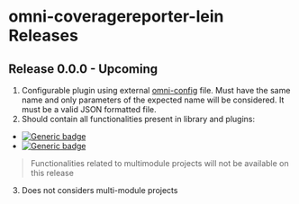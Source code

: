 # omni-coveragereporter-lein Releases

## Release 0.0.0 - Upcoming

1. Configurable plugin using external [omni-config](./omni-config.json) file. Must have the same name and only parameters of the expected name will be considered. It must be a valid JSON formatted file.
2. Should contain all functionalities present in library and plugins:

- [![Generic badge](https://img.shields.io/static/v1.svg?label=GitHub&message=omni-coveragereporter-maven-plugin&color=informational)](https://github.com/JEsperancinhaOrg/omni-reporter-maven-plugin)
- [![Generic badge](https://img.shields.io/static/v1.svg?label=GitHub&message=omni-reporter-commons&color=informational)](https://github.com/JEsperancinhaOrg/omni-reporter-commons)

> Functionalities related to multimodule projects will not be available on this release

3. Does not considers multi-module projects